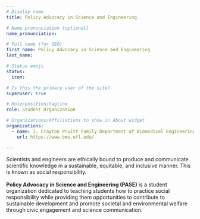 ```yaml
---
# Display name
title: Policy Advocacy in Science and Engineering

# Name pronunciation (optional)
name_pronunciation:

# Full name (for SEO)
first_name: Policy Advocacy in Science and Engineering
last_name:

# Status emoji
status:
  icon: 

# Is this the primary user of the site?
superuser: true

# Role/position/tagline
role: Student Organization

# Organizations/Affiliations to show in About widget
organizations:
  - name: J. Crayton Pruitt Family Department of Biomedical Engineering at the University of Florida
    url: https://www.bme.ufl.edu/

---
```


Scientists and engineers are ethically bound to produce and communicate scientific knowledge in a sustainable, equitable, and inclusive manner. This is known as social responsibility.<br><br>**Policy Advocacy in Science and Engineering (PASE)** is a student organization dedicated to teaching students how to practice social responsibility while providing them opportunities to contribute to sustainable development and promote societal and environmental welfare through civic engagement and science communication.

